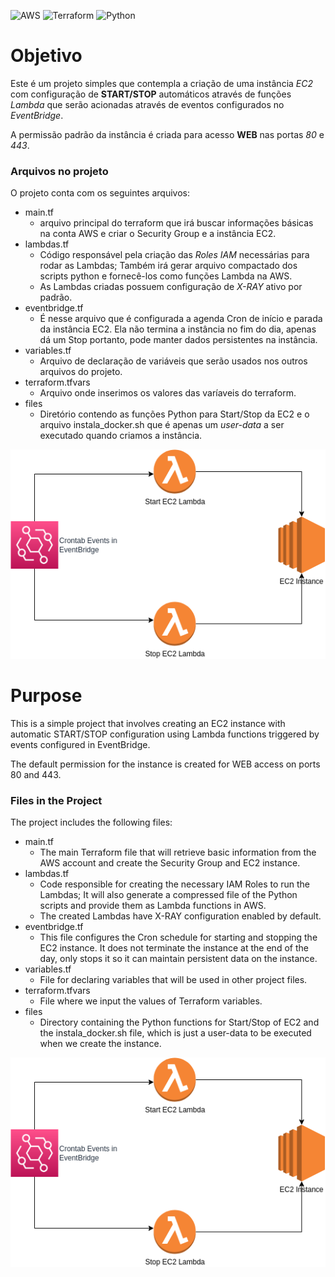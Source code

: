 ![AWS](https://img.shields.io/badge/AWS-%23FF9900.svg?style=for-the-badge&logo=amazon-aws&logoColor=white)
![Terraform](https://img.shields.io/badge/terraform-%235835CC.svg?style=for-the-badge&logo=terraform&logoColor=white)
![Python](https://img.shields.io/badge/python-3670A0?style=for-the-badge&logo=python&logoColor=ffdd54)
# Objetivo

Este é um projeto simples que contempla a criação de uma instância _EC2_ com configuração de __START/STOP__ automáticos através de funções _Lambda_ que serão acionadas através de eventos configurados no _EventBridge_.

A permissão padrão da instância é criada para acesso __WEB__ nas portas _80_ e _443_.

### Arquivos no projeto
O projeto conta com os seguintes arquivos:

  * main.tf
    * arquivo principal do terraform que irá buscar informações básicas na conta AWS e criar o Security Group e a instância EC2.
  * lambdas.tf
    * Código responsável pela criação das _Roles IAM_ necessárias para rodar as Lambdas; Também irá gerar arquivo compactado dos scripts python e fornecê-los como funções Lambda na AWS.
    * As Lambdas criadas possuem configuração de _X-RAY_ ativo por padrão.
  * eventbridge.tf
    * É nesse arquivo que é configurada a agenda Cron de início e parada da instância EC2. Ela não termina a instância no fim do dia, apenas dá um Stop portanto, pode manter dados persistentes na instância.
  * variables.tf
    * Arquivo de declaração de variáveis que serão usados nos outros arquivos do projeto.
  * terraform.tfvars
    * Arquivo onde inserimos os valores das varíaveis do terraform.
  * files
    * Diretório contendo as funções Python para Start/Stop da EC2 e o arquivo instala_docker.sh que é apenas um _user-data_ a ser executado quando criamos a instância.

![Estrutura simplificada](./images/aws_ec2.png "Estrutura simplificada")
# Purpose

This is a simple project that involves creating an EC2 instance with automatic START/STOP configuration using Lambda functions triggered by events configured in EventBridge.

The default permission for the instance is created for WEB access on ports 80 and 443.
### Files in the Project

The project includes the following files:

  * main.tf
    * The main Terraform file that will retrieve basic information from the AWS account and create the Security Group and EC2 instance.
  * lambdas.tf
    * Code responsible for creating the necessary IAM Roles to run the Lambdas; It will also generate a compressed file of the Python scripts and provide them as Lambda functions in AWS.
    * The created Lambdas have X-RAY configuration enabled by default.
  * eventbridge.tf
    * This file configures the Cron schedule for starting and stopping the EC2 instance. It does not terminate the instance at the end of the day, only stops it so it can maintain persistent data on the instance.
  * variables.tf
    * File for declaring variables that will be used in other project files.
  * terraform.tfvars
    * File where we input the values of Terraform variables.
  * files
    * Directory containing the Python functions for Start/Stop of EC2 and the instala_docker.sh file, which is just a user-data to be executed when we create the instance.

![Simplfied Structure](./images/aws_ec2.png "Simplfied Structure")